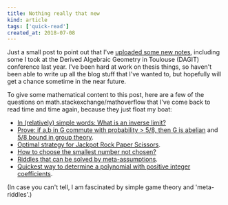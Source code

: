 ```yaml
---
title: Nothing really that new
kind: article
tags: ['quick-read']
created_at: 2018-07-08
---
```


Just a small post to point out that I've [uploaded some new notes](https://thosgood.github.io/papers/), including some I took at the Derived Algebraic Geometry in Toulouse (DAGIT) conference last year.
I've been hard at work on thesis things, so haven't been able to write up all the blog stuff that I've wanted to, but hopefully will get a chance sometime in the near future.

<!-- more -->

To give some mathematical content to this post, here are a few of the questions on math.stackexchange/mathoverflow that I've come back to read time and time again, because they just float my boat:

- [In (relatively) simple words: What is an inverse limit?](https://math.stackexchange.com/questions/38517/in-relatively-simple-words-what-is-an-inverse-limit/38522#38522)
- [Prove: if a,b in G commute with probability > 5/8, then G is abelian](https://math.stackexchange.com/questions/846217/prove-if-a-b-in-g-commute-with-probability-5-8-then-g-is-abelian) and [5/8 bound in group theory](https://mathoverflow.net/questions/91685/5-8-bound-in-group-theory).
- [Optimal strategy for Jackpot Rock Paper Scissors](https://math.stackexchange.com/questions/782448/optimal-strategy-for-jackpot-rock-paper-scissors).
- [How to choose the smallest number not chosen?](https://math.stackexchange.com/questions/2118796/how-to-choose-the-smallest-number-not-chosen)
- [Riddles that can be solved by meta-assumptions](https://math.stackexchange.com/questions/2647300/riddles-that-can-be-solved-by-meta-assumptions).
- [Quickest way to determine a polynomial with positive integer coefficients](https://math.stackexchange.com/questions/446130/quickest-way-to-determine-a-polynomial-with-positive-integer-coefficients).

(In case you can't tell, I am fascinated by simple game theory and 'meta-riddles'.)
